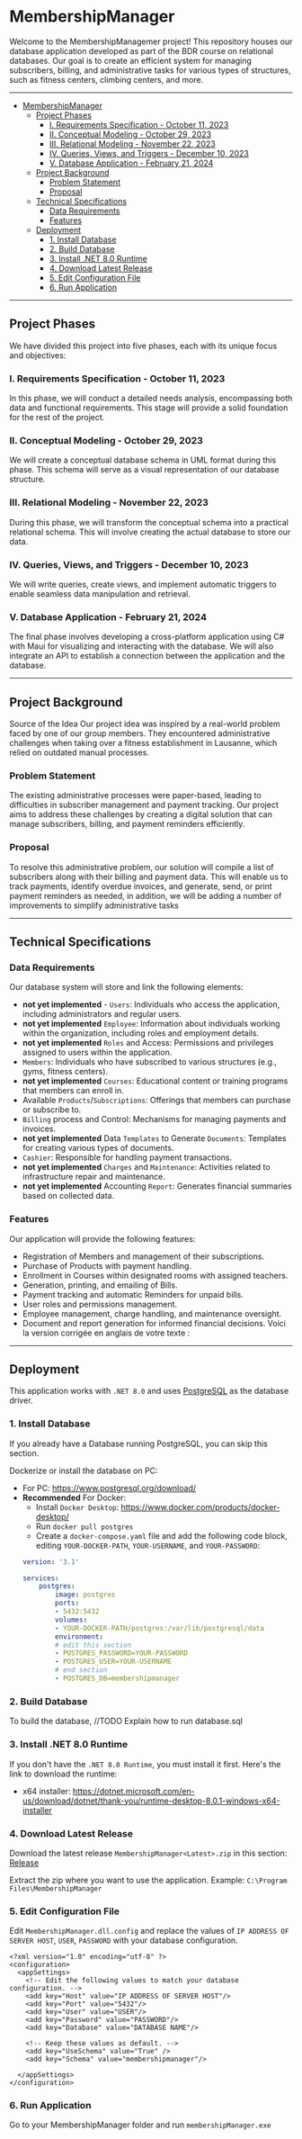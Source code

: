 # MembershipManager
Welcome to the MembershipManagemer project! This repository houses our database application developed as part of the BDR course on relational databases. Our goal is to create an efficient system for managing subscribers, billing, and administrative tasks for various types of structures, such as fitness centers, climbing centers, and more.

---

<!-- @import "[TOC]" {cmd="toc" depthFrom=1 depthTo=6 orderedList=false} -->

<!-- code_chunk_output -->

- [MembershipManager](#membershipmanager)
  - [Project Phases](#project-phases)
    - [I. Requirements Specification - October 11, 2023](#i-requirements-specification---october-11-2023)
    - [II. Conceptual Modeling - October 29, 2023](#ii-conceptual-modeling---october-29-2023)
    - [III. Relational Modeling - November 22, 2023](#iii-relational-modeling---november-22-2023)
    - [IV. Queries, Views, and Triggers - December 10, 2023](#iv-queries-views-and-triggers---december-10-2023)
    - [V. Database Application - February 21, 2024](#v-database-application---february-21-2024)
  - [Project Background](#project-background)
    - [Problem Statement](#problem-statement)
    - [Proposal](#proposal)
  - [Technical Specifications](#technical-specifications)
    - [Data Requirements](#data-requirements)
    - [Features](#features)
  - [Deployment](#deployment)
    - [1. Install Database](#1-install-database)
    - [2. Build Database](#2-build-database)
    - [3. Install .NET 8.0 Runtime](#3-install-net-80-runtime)
    - [4. Download Latest Release](#4-download-latest-release)
    - [5. Edit Configuration File](#5-edit-configuration-file)
    - [6. Run Application](#6-run-application)

<!-- /code_chunk_output -->


---

## Project Phases
We have divided this project into five phases, each with its unique focus and objectives:

### I. Requirements Specification - October 11, 2023
In this phase, we will conduct a detailed needs analysis, encompassing both data and functional requirements. This stage will provide a solid foundation for the rest of the project.

### II. Conceptual Modeling - October 29, 2023
We will create a conceptual database schema in UML format during this phase. This schema will serve as a visual representation of our database structure.

### III. Relational Modeling - November 22, 2023
During this phase, we will transform the conceptual schema into a practical relational schema. This will involve creating the actual database to store our data.

### IV. Queries, Views, and Triggers - December 10, 2023
We will write queries, create views, and implement automatic triggers to enable seamless data manipulation and retrieval.

### V. Database Application - February 21, 2024
The final phase involves developing a cross-platform application using C# with Maui for visualizing and interacting with the database. We will also integrate an API to establish a connection between the application and the database.

---

## Project Background
Source of the Idea
Our project idea was inspired by a real-world problem faced by one of our group members. They encountered administrative challenges when taking over a fitness establishment in Lausanne, which relied on outdated manual processes.

### Problem Statement
The existing administrative processes were paper-based, leading to difficulties in subscriber management and payment tracking. Our project aims to address these challenges by creating a digital solution that can manage subscribers, billing, and payment reminders efficiently.

### Proposal
To resolve this administrative problem, our solution will compile a list of subscribers along with their billing and payment data. This will enable us to track payments, identify overdue invoices, and generate, send, or print payment reminders as needed, in addition, we will be adding a number of improvements to simplify administrative tasks

---
 
## Technical Specifications

### Data Requirements
Our database system will store and link the following elements:

- **not yet implemented** - `Users`: Individuals who access the application, including administrators and regular users.
- **not yet implemented** `Employee`: Information about individuals working within the organization, including roles and employment details.
- **not yet implemented** `Roles` and Access: Permissions and privileges assigned to users within the application.
- `Members`: Individuals who have subscribed to various structures (e.g., gyms, fitness centers).
- **not yet implemented** `Courses`: Educational content or training programs that members can enroll in.
- Available `Products`/`Subscriptions`: Offerings that members can purchase or subscribe to.
- `Billing` process and Control: Mechanisms for managing payments and invoices.
- **not yet implemented** Data `Templates` to Generate `Documents`: Templates for creating various types of documents.
- `Cashier`: Responsible for handling payment transactions.
- **not yet implemented** `Charges` and `Maintenance`: Activities related to infrastructure repair and maintenance.
- **not yet implemented** Accounting `Report`: Generates financial summaries based on collected data.

### Features
Our application will provide the following features:

- Registration of Members and management of their subscriptions.
- Purchase of Products with payment handling.
- Enrollment in Courses within designated rooms with assigned teachers.
- Generation, printing, and emailing of Bills.
- Payment tracking and automatic Reminders for unpaid bills.
- User roles and permissions management.
- Employee management, charge handling, and maintenance oversight.
- Document and report generation for informed financial decisions.
Voici la version corrigée en anglais de votre texte :

---

## Deployment

This application works with `.NET 8.0` and uses [PostgreSQL](https://www.postgresql.org/) as the database driver.

### 1. Install Database

If you already have a Database running PostgreSQL, you can skip this section.

Dockerize or install the database on PC:

- For PC: https://www.postgresql.org/download/
- **Recommended** For Docker:
    - Install `Docker Desktop`: https://www.docker.com/products/docker-desktop/
    - Run `docker pull postgres`
    - Create a `docker-compose.yaml` file and add the following code block, editing `YOUR-DOCKER-PATH`, `YOUR-USERNAME`, and `YOUR-PASSWORD`:
    ```yaml
    version: '3.1'

    services:
        postgres:
            image: postgres
            ports:
            - 5432:5432
            volumes:
            - YOUR-DOCKER-PATH/postgres:/var/lib/postgresql/data
            environment:
            # edit this section
            - POSTGRES_PASSWORD=YOUR-PASSWORD
            - POSTGRES_USER=YOUR-USERNAME
            # end section
            - POSTGRES_DB=membershipmanager
    ```

### 2. Build Database

To build the database, //TODO Explain how to run database.sql

### 3. Install .NET 8.0 Runtime

If you don't have the `.NET 8.0 Runtime`, you must install it first. Here's the link to download the runtime:
- x64 installer: https://dotnet.microsoft.com/en-us/download/dotnet/thank-you/runtime-desktop-8.0.1-windows-x64-installer

### 4. Download Latest Release

Download the latest release `MembershipManager<Latest>.zip` in this section: [Release](https://github.com/AlexandreIorio/MembershipManager/releases)

Extract the zip where you want to use the application. Example: `C:\Program Files\MembershipManager`

### 5. Edit Configuration File

Edit `MembershipManager.dll.config` and replace the values of `IP ADDRESS OF SERVER HOST`, `USER`, `PASSWORD` with your database configuration.
```xaml
<?xml version="1.0" encoding="utf-8" ?>
<configuration>
  <appSettings>
    <!-- Edit the following values to match your database configuration. -->
    <add key="Host" value="IP ADDRESS OF SERVER HOST"/>
    <add key="Port" value="5432"/>
    <add key="User" value="USER"/>
    <add key="Password" value="PASSWORD"/>
    <add key="Database" value="DATABASE NAME"/>

    <!-- Keep these values as default. -->
    <add key="UseSchema" value="True" />
    <add key="Schema" value="membershipmanager"/>

  </appSettings>
</configuration>

```

### 6. Run Application

Go to your MembershipManager folder and run `membershipManager.exe`

